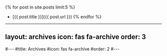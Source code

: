 {% for post in site.posts limit:5 %}
  - [{{ post.title }}]({{ post.url }})
{% endfor %}
---
layout: archives
icon: fas fa-archive
order: 3
---

#---
#title: Archives
#icon: fas fa-archive
#order: 2
#---
